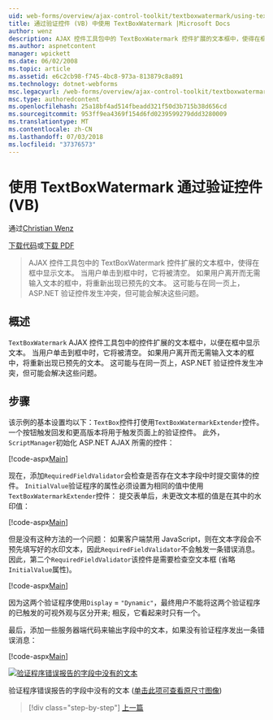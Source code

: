 ```yaml
---
uid: web-forms/overview/ajax-control-toolkit/textboxwatermark/using-textboxwatermark-with-validation-controls-vb
title: 通过验证控件 (VB) 中使用 TextBoxWatermark |Microsoft Docs
author: wenz
description: AJAX 控件工具包中的 TextBoxWatermark 控件扩展的文本框中，使得在框中显示文本。 当用户单击到框中，它我...
ms.author: aspnetcontent
manager: wpickett
ms.date: 06/02/2008
ms.topic: article
ms.assetid: e6c2cb98-f745-4bc8-973a-813879c8a891
ms.technology: dotnet-webforms
msc.legacyurl: /web-forms/overview/ajax-control-toolkit/textboxwatermark/using-textboxwatermark-with-validation-controls-vb
msc.type: authoredcontent
ms.openlocfilehash: 25a18bf4ad514fbeadd321f50d3b715b38d656cd
ms.sourcegitcommit: 953ff9ea4369f154d6fd0239599279ddd3280009
ms.translationtype: MT
ms.contentlocale: zh-CN
ms.lasthandoff: 07/03/2018
ms.locfileid: "37376573"
---
```

<a name="using-textboxwatermark-with-validation-controls-vb"></a>使用 TextBoxWatermark 通过验证控件 (VB)
====================
通过[Christian Wenz](https://github.com/wenz)

[下载代码](http://download.microsoft.com/download/9/3/f/93f8daea-bebd-4821-833b-95205389c7d0/TextBoxWatermark2.vb.zip)或[下载 PDF](http://download.microsoft.com/download/b/6/a/b6ae89ee-df69-4c87-9bfb-ad1eb2b23373/textboxwatermark2VB.pdf)

> AJAX 控件工具包中的 TextBoxWatermark 控件扩展的文本框中，使得在框中显示文本。 当用户单击到框中时，它将被清空。 如果用户离开而无需输入文本的框中，将重新出现已预先的文本。 这可能与在同一页上，ASP.NET 验证控件发生冲突，但可能会解决这些问题。


## <a name="overview"></a>概述

`TextBoxWatermark` AJAX 控件工具包中的控件扩展的文本框中，以便在框中显示文本。 当用户单击到框中时，它将被清空。 如果用户离开而无需输入文本的框中，将重新出现已预先的文本。 这可能与在同一页上，ASP.NET 验证控件发生冲突，但可能会解决这些问题。

## <a name="steps"></a>步骤

该示例的基本设置均以下：`TextBox`控件打使用`TextBoxWatermarkExtender`控件。 一个按钮触发回发和更高版本将用于触发页面上的验证控件。 此外，`ScriptManager`初始化 ASP.NET AJAX 所需的控件：

[!code-aspx[Main](using-textboxwatermark-with-validation-controls-vb/samples/sample1.aspx)]

现在，添加`RequiredFieldValidator`会检查是否存在文本字段中时提交窗体的控件。 `InitialValue`验证程序的属性必须设置为相同的值中使用`TextBoxWatermarkExtender`控件： 提交表单后，未更改文本框的值是在其中的水印值：

[!code-aspx[Main](using-textboxwatermark-with-validation-controls-vb/samples/sample2.aspx)]

但是没有这种方法的一个问题： 如果客户端禁用 JavaScript，则在文本字段会不预先填写好的水印文本，因此`RequiredFieldValidator`不会触发一条错误消息。 因此，第二个`RequiredFieldValidator`该控件是需要检查空文本框 (省略`InitialValue`属性)。

[!code-aspx[Main](using-textboxwatermark-with-validation-controls-vb/samples/sample3.aspx)]

因为这两个验证程序使用`Display` = `"Dynamic"`，最终用户不能将这两个验证程序的已触发的可视外观与区分开来; 相反，它看起来时只有一个。

最后，添加一些服务器端代码来输出字段中的文本，如果没有验证程序发出一条错误消息：

[!code-aspx[Main](using-textboxwatermark-with-validation-controls-vb/samples/sample4.aspx)]


[![验证程序错误报告的字段中没有的文本](using-textboxwatermark-with-validation-controls-vb/_static/image2.png)](using-textboxwatermark-with-validation-controls-vb/_static/image1.png)

验证程序错误报告的字段中没有的文本 ([单击此项可查看原尺寸图像](using-textboxwatermark-with-validation-controls-vb/_static/image3.png))

> [!div class="step-by-step"]
> [上一篇](using-textboxwatermark-in-a-formview-vb.md)
